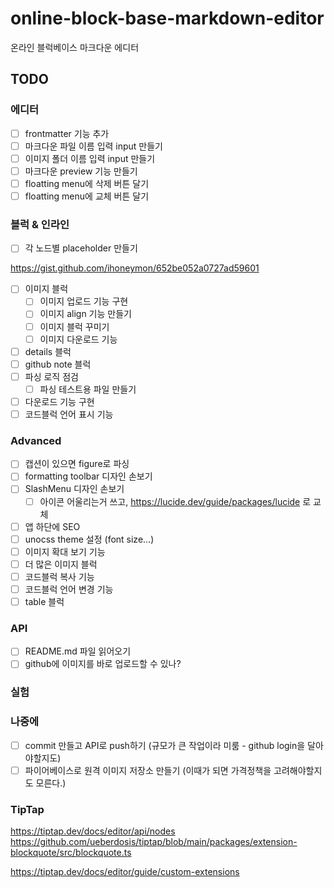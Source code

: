 # online-block-base-markdown-editor

온라인 블럭베이스 마크다운 에디터

## TODO

### 에디터

- [ ] frontmatter 기능 추가
- [ ] 마크다운 파일 이름 입력 input 만들기
- [ ] 이미지 폴더 이름 입력 input 만들기
- [ ] 마크다운 preview 기능 만들기
- [ ] floatting menu에 삭제 버튼 달기
- [ ] floatting menu에 교체 버튼 달기

### 블럭 & 인라인

- [ ] 각 노드별 placeholder 만들기

https://gist.github.com/ihoneymon/652be052a0727ad59601

- [ ] 이미지 블럭
  - [ ] 이미지 업로드 기능 구현
  - [ ] 이미지 align 기능 만들기
  - [ ] 이미지 블럭 꾸미기
  - [ ] 이미지 다운로드 기능
- [ ] details 블럭
- [ ] github note 블럭
- [ ] 파싱 로직 점검
  - [ ] 파싱 테스트용 파일 만들기
- [ ] 다운로드 기능 구현
- [ ] 코드블럭 언어 표시 기능

### Advanced

- [ ] 캡션이 있으면 figure로 파싱
- [ ] formatting toolbar 디자인 손보기
- [ ] SlashMenu 디자인 손보기
  - [ ] 아이콘 어울리는거 쓰고, https://lucide.dev/guide/packages/lucide 로 교체
- [ ] 앱 하단에 SEO
- [ ] unocss theme 설정 (font size...)
- [ ] 이미지 확대 보기 기능
- [ ] 더 많은 이미지 블럭
- [ ] 코드블럭 복사 기능
- [ ] 코드블럭 언어 변경 기능
- [ ] table 블럭

### API

- [ ] README.md 파일 읽어오기
- [ ] github에 이미지를 바로 업로드할 수 있나?

### 실험

### 나중에

- [ ] commit 만들고 API로 push하기 (규모가 큰 작업이라 미룸 - github login을 달아야할지도)
- [ ] 파이어베이스로 원격 이미지 저장소 만들기 (이때가 되면 가격정책을 고려해야할지도 모른다.)

### TipTap

https://tiptap.dev/docs/editor/api/nodes
https://github.com/ueberdosis/tiptap/blob/main/packages/extension-blockquote/src/blockquote.ts

https://tiptap.dev/docs/editor/guide/custom-extensions
